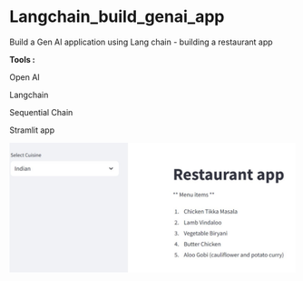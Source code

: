# Langchain_build_genai_app
Build a Gen AI application using Lang chain - building a restaurant app

**Tools :**

Open AI

Langchain

Sequential Chain

Stramlit app


![alt text](/Langchain_restaurant_app.jpg)

